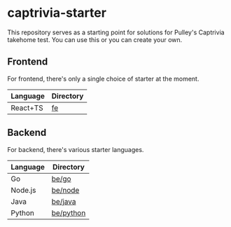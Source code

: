# captrivia-starter

This repository serves as a starting point for solutions for Pulley's Captrivia takehome test. You can use
this or you can create your own.

## Frontend

For frontend, there's only a single choice of starter at the moment.

| Language | Directory |
|----------|-----------|
| React+TS | [fe](fe)  |

## Backend

For backend, there's various starter languages.

| Language   | Directory                      |
|------------|--------------------------------|
| Go         | [be/go](be/go)                 |
| Node.js    | [be/node](be/node) |
| Java       | [be/java](be/java)             |
| Python     | [be/python](be/python)         |
